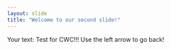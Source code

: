 ```yaml
---
layout: slide
title: "Welcome to our second slide!"
---
```

Your text: Test for CWC!!!
Use the left arrow to go back!
